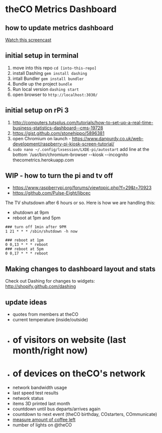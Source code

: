 # theCO Metrics Dashboard

## how to update metrics dashboard
[Watch this screencast](http://www.sodiumhalogen.com/up_c/update-theco-metrics-dashbaord-2016_s-D16s3qIoys.mp4)

## initial setup in terminal
1. move into this repo `cd [into-this-repo]`
1. install Dashing `gem install dashing`
1. intall Bundler `gem install bundler`
1. Bundle up the project `bundle`
1. Run local version `dashing start`
1. open browser to `http://localhost:3030/`

## initial setup on rPi 3
1. http://computers.tutsplus.com/tutorials/how-to-set-up-a-real-time-business-statistics-dashboard--cms-19728
1. https://gist.github.com/stonehippo/5896381
1. open Chromium on launch - https://www.danpurdy.co.uk/web-development/raspberry-pi-kiosk-screen-tutorial/
1. `sudo nano ~/.config/lxsession/LXDE-pi/autostart` add line at the bottom `/usr/bin/chromium-browser --kiosk --incognito thecometrics.herokuapp.com

## WIP - how to turn the pi and tv off
- https://www.raspberrypi.org/forums/viewtopic.php?f=29&t=70923
- https://github.com/Pulse-Eight/libcec


The TV shutsdown after 6 hours or so. Here is how we are handling this:
- shutdown at 9pm
- reboot at 1pm and 5pm

```
### turn off 1min after 9PM
1 21 * * * /sbin/shutdown -h now

### reboot at 1pm
0 0,13 * * * reboot
### reboot at 5pm
0 0,17 * * * reboot
```

## Making changes to dashboard layout and stats
Check out Dashing for changes to widgets:
http://shopify.github.com/dashing


## update ideas
- quotes from members at theCO
- current temperature (inside/outside)
- # of visitors on website (last month/right now)
- # of devices on theCO's network
- network bandwidth usage
- last speed test results
- network status
- items 3D printed last month
- countdown until bus departs/arrives again
- countdown to next event (theCO birthday, COstarters, COmmunicate)
- [measure amount of coffee left](https://jamesralexander.com/blog/content/measuring-coffee-with-raspberry-pi-a-usb-scale-and-python/)
- number of lights on @theCO
